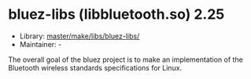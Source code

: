 # bluez-libs (libbluetooth.so) 2.25
 - Library: [master/make/libs/bluez-libs/](https://github.com/Freetz-NG/freetz-ng/tree/master/make/libs/bluez-libs/)
 - Maintainer: -

The overall goal of the bluez project is to make an implementation of the Bluetooth wireless standards specifications for Linux.

